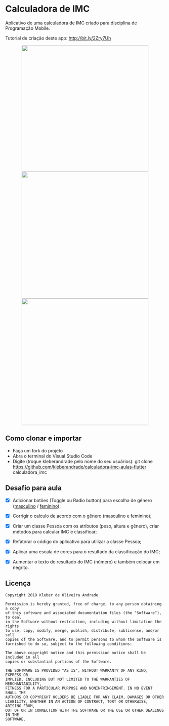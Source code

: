 ﻿# Calculadora de IMC

Aplicativo de uma calculadora de IMC criado para disciplina de Programação Mobile.

Tutorial de criação deste app: http://bit.ly/2Zry7Uh

<p align="center">
    <img src="https://github.com/douglasortizdeoliveira/calculadora-imc-aulas-flutter/blob/master/images/screenshot_1.png" height="400"/>
	<img src="https://github.com/douglasortizdeoliveira/calculadora-imc-aulas-flutter/blob/master/images/screenshot_2.png" height="400"/>
	<img src="https://github.com/douglasortizdeoliveira/calculadora-imc-aulas-flutter/master/images/screenshot_3.png" height="400"/>
</p>


## Como clonar e importar
-   Faça um fork do projeto
-   Abra o terminal do Visual Studio Code
-   Digite (troque kleberandrade pelo nome do seu usuários): git clone https://github.com/kleberandrade/calculadora-imc-aulas-flutter calculadora_imc

## Desafio para aula

- [X]   Adicionar botões (Toggle ou Radio button) para escolha de gênero ([masculino](https://indicedemassacorporal.com/movel/calculo-imc-masculino.html) / [feminino](https://indicedemassacorporal.com/movel/calculo-imc-feminino.html));

- [X]   Corrigir o calculo de acordo com o gênero (masculino e feminino);

- [X]   Criar um classe Pessoa com os atributos (peso, altura e gênero), criar métodos para calcular IMC e classificar;

- [X]   Refatorar o código do aplicativo para utilizar a classe Pessoa;

- [X]   Aplicar uma escala de cores para o resultado da classificação do IMC;

- [X]   Aumentar o texto do resultado do IMC (número) e também colocar em negrito.

## Licença

    Copyright 2019 Kleber de Oliveira Andrade
    
    Permission is hereby granted, free of charge, to any person obtaining a copy
    of this software and associated documentation files (the "Software"), to deal
    in the Software without restriction, including without limitation the rights
    to use, copy, modify, merge, publish, distribute, sublicense, and/or sell
    copies of the Software, and to permit persons to whom the Software is
    furnished to do so, subject to the following conditions:
    
    The above copyright notice and this permission notice shall be included in all
    copies or substantial portions of the Software.
    
    THE SOFTWARE IS PROVIDED "AS IS", WITHOUT WARRANTY OF ANY KIND, EXPRESS OR
    IMPLIED, INCLUDING BUT NOT LIMITED TO THE WARRANTIES OF MERCHANTABILITY,
    FITNESS FOR A PARTICULAR PURPOSE AND NONINFRINGEMENT. IN NO EVENT SHALL THE
    AUTHORS OR COPYRIGHT HOLDERS BE LIABLE FOR ANY CLAIM, DAMAGES OR OTHER
    LIABILITY, WHETHER IN AN ACTION OF CONTRACT, TORT OR OTHERWISE, ARISING FROM,
    OUT OF OR IN CONNECTION WITH THE SOFTWARE OR THE USE OR OTHER DEALINGS IN THE
    SOFTWARE.
